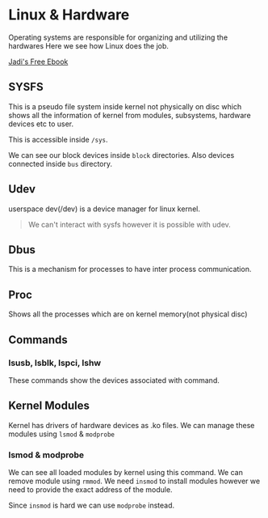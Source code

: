 # Linux & Hardware

Operating systems are responsible for organizing and utilizing the hardwares Here we see how Linux does the job.

[Jadi's Free Ebook](https://linux1st.com/1011-determine-and-configure-hardware-settings.html)

## SYSFS

This is a pseudo file system inside kernel not physically on disc which shows all the information of kernel from modules, subsystems, hardware devices etc to user.

This is accessible inside `/sys`.

We can see our block devices inside `block` directories. Also devices connected inside `bus` directory.

## Udev

userspace dev(/dev) is a device manager for linux kernel.

> We can't interact with sysfs however it is possible with udev.

## Dbus

This is a mechanism for processes to have inter process communication.

## Proc

Shows all the processes which are on kernel memory(not physical disc)

## Commands

### lsusb, lsblk, lspci, lshw

These commands show the devices associated with command.

## Kernel Modules

Kernel has drivers of hardware devices as .ko files. We can manage these modules using `lsmod` & `modprobe`

### lsmod & modprobe

We can see all loaded modules by kernel using this command. We can remove module using `rmmod`. We need `insmod` to install modules however we need to provide the exact address of the module.

Since `insmod` is hard we can use `modprobe` instead.
